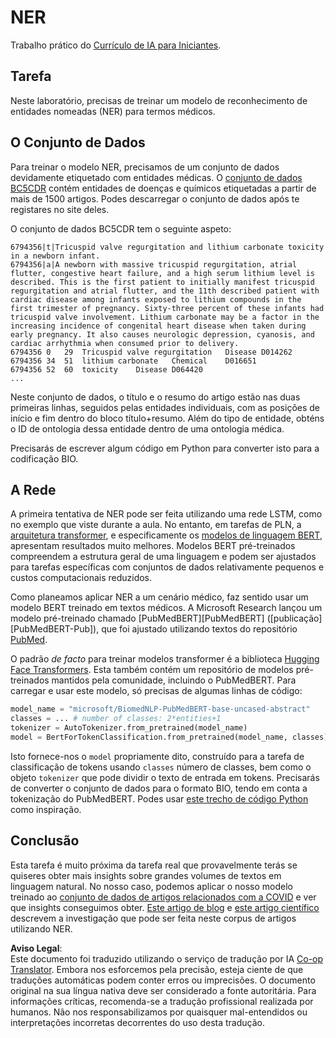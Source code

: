 <!--
CO_OP_TRANSLATOR_METADATA:
{
  "original_hash": "032bda5068f543d6c1fcb30c34231461",
  "translation_date": "2025-08-24T08:55:54+00:00",
  "source_file": "lessons/5-NLP/19-NER/lab/README.md",
  "language_code": "pt"
}
-->
# NER

Trabalho prático do [Currículo de IA para Iniciantes](https://github.com/microsoft/ai-for-beginners).

## Tarefa

Neste laboratório, precisas de treinar um modelo de reconhecimento de entidades nomeadas (NER) para termos médicos.

## O Conjunto de Dados

Para treinar o modelo NER, precisamos de um conjunto de dados devidamente etiquetado com entidades médicas. O [conjunto de dados BC5CDR](https://biocreative.bioinformatics.udel.edu/tasks/biocreative-v/track-3-cdr/) contém entidades de doenças e químicos etiquetadas a partir de mais de 1500 artigos. Podes descarregar o conjunto de dados após te registares no site deles.

O conjunto de dados BC5CDR tem o seguinte aspeto:

```
6794356|t|Tricuspid valve regurgitation and lithium carbonate toxicity in a newborn infant.
6794356|a|A newborn with massive tricuspid regurgitation, atrial flutter, congestive heart failure, and a high serum lithium level is described. This is the first patient to initially manifest tricuspid regurgitation and atrial flutter, and the 11th described patient with cardiac disease among infants exposed to lithium compounds in the first trimester of pregnancy. Sixty-three percent of these infants had tricuspid valve involvement. Lithium carbonate may be a factor in the increasing incidence of congenital heart disease when taken during early pregnancy. It also causes neurologic depression, cyanosis, and cardiac arrhythmia when consumed prior to delivery.
6794356	0	29	Tricuspid valve regurgitation	Disease	D014262
6794356	34	51	lithium carbonate	Chemical	D016651
6794356	52	60	toxicity	Disease	D064420
...
```

Neste conjunto de dados, o título e o resumo do artigo estão nas duas primeiras linhas, seguidos pelas entidades individuais, com as posições de início e fim dentro do bloco título+resumo. Além do tipo de entidade, obténs o ID de ontologia dessa entidade dentro de uma ontologia médica.

Precisarás de escrever algum código em Python para converter isto para a codificação BIO.

## A Rede

A primeira tentativa de NER pode ser feita utilizando uma rede LSTM, como no exemplo que viste durante a aula. No entanto, em tarefas de PLN, a [arquitetura transformer](https://en.wikipedia.org/wiki/Transformer_(machine_learning_model)), e especificamente os [modelos de linguagem BERT](https://en.wikipedia.org/wiki/BERT_(language_model)), apresentam resultados muito melhores. Modelos BERT pré-treinados compreendem a estrutura geral de uma linguagem e podem ser ajustados para tarefas específicas com conjuntos de dados relativamente pequenos e custos computacionais reduzidos.

Como planeamos aplicar NER a um cenário médico, faz sentido usar um modelo BERT treinado em textos médicos. A Microsoft Research lançou um modelo pré-treinado chamado [PubMedBERT][PubMedBERT] ([publicação][PubMedBERT-Pub]), que foi ajustado utilizando textos do repositório [PubMed](https://pubmed.ncbi.nlm.nih.gov/).

O padrão *de facto* para treinar modelos transformer é a biblioteca [Hugging Face Transformers](https://huggingface.co/). Esta também contém um repositório de modelos pré-treinados mantidos pela comunidade, incluindo o PubMedBERT. Para carregar e usar este modelo, só precisas de algumas linhas de código:

```python
model_name = "microsoft/BiomedNLP-PubMedBERT-base-uncased-abstract"
classes = ... # number of classes: 2*entities+1
tokenizer = AutoTokenizer.from_pretrained(model_name)
model = BertForTokenClassification.from_pretrained(model_name, classes)
```

Isto fornece-nos o `model` propriamente dito, construído para a tarefa de classificação de tokens usando `classes` número de classes, bem como o objeto `tokenizer` que pode dividir o texto de entrada em tokens. Precisarás de converter o conjunto de dados para o formato BIO, tendo em conta a tokenização do PubMedBERT. Podes usar [este trecho de código Python](https://gist.github.com/shwars/580b55684be3328eb39ecf01b9cbbd88) como inspiração.

## Conclusão

Esta tarefa é muito próxima da tarefa real que provavelmente terás se quiseres obter mais insights sobre grandes volumes de textos em linguagem natural. No nosso caso, podemos aplicar o nosso modelo treinado ao [conjunto de dados de artigos relacionados com a COVID](https://www.kaggle.com/allen-institute-for-ai/CORD-19-research-challenge) e ver que insights conseguimos obter. [Este artigo de blog](https://soshnikov.com/science/analyzing-medical-papers-with-azure-and-text-analytics-for-health/) e [este artigo científico](https://www.mdpi.com/2504-2289/6/1/4) descrevem a investigação que pode ser feita neste corpus de artigos utilizando NER.

**Aviso Legal**:  
Este documento foi traduzido utilizando o serviço de tradução por IA [Co-op Translator](https://github.com/Azure/co-op-translator). Embora nos esforcemos pela precisão, esteja ciente de que traduções automáticas podem conter erros ou imprecisões. O documento original na sua língua nativa deve ser considerado a fonte autoritária. Para informações críticas, recomenda-se a tradução profissional realizada por humanos. Não nos responsabilizamos por quaisquer mal-entendidos ou interpretações incorretas decorrentes do uso desta tradução.